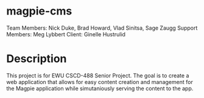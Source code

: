 # magpie-cms
Team Members: Nick Duke, Brad Howard, Vlad Sinitsa, Sage Zaugg
Support Members: Meg Lybbert
Client: Ginelle Hustrulid

# Description
This project is for EWU CSCD-488 Senior Project. The goal is to create a web application that allows for easy content creation and management for the Magpie application while simutaniously serving the content to the app.
